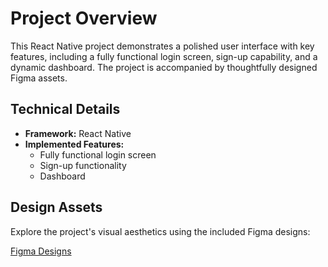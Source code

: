 # Project Overview

This React Native project demonstrates a polished user interface with key features, including a fully functional login screen, sign-up capability, and a dynamic dashboard. The project is accompanied by thoughtfully designed Figma assets.

## Technical Details

- **Framework:** React Native
- **Implemented Features:**
  - Fully functional login screen
  - Sign-up functionality
  - Dashboard

## Design Assets

Explore the project's visual aesthetics using the included Figma designs:

<a href="https://www.figma.com/file/QEOWkm2ycr9FoYWPJyq0YO/HR-Management-App?type=design&node-id=0%3A1&mode=design&t=e6Zh9xBqVnE5x2p5-1" target="_blank">Figma Designs</a>
